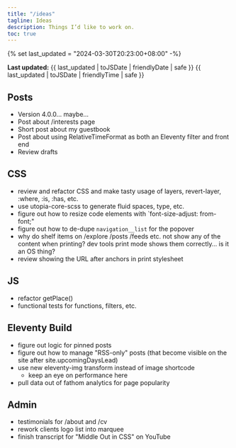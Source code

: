 ```yaml
---
title: "/ideas"
tagline: Ideas
description: Things I’d like to work on.
toc: true
---
```


{% set last_updated = "2024-03-30T20:23:00+08:00" -%}
<p><strong>Last updated:</strong> <time datetime="{{ last_updated | toJSDate | rfc3339Date }}">{{ last_updated | toJSDate | friendlyDate | safe }} {{ last_updated | toJSDate | friendlyTime | safe }}</time></p>

## Posts

- Version 4.0.0… maybe…
- Post about /interests page
- Short post about my guestbook
- Post about using RelativeTimeFormat as both an Eleventy filter and front end
- Review drafts

## CSS

- review and refactor CSS and make tasty usage of layers, revert-layer, :where, :is, :has, etc.
- use utopia-core-scss to generate fluid spaces, type, etc.
- figure out how to resize code elements with `font-size-adjust: from-font;"
- figure out how to de-dupe `navigation__list` for the popover
- why do shelf items on /explore /posts /feeds etc. not show any of the content when printing? dev tools print mode shows them correctly… is it an OS thing?
- review showing the URL after anchors in print stylesheet

## JS

- refactor getPlace()
- functional tests for functions, filters, etc.

## Eleventy Build

- figure out logic for pinned posts
- figure out how to manage "RSS-only" posts (that become visible on the site after site.upcomingDaysLead)
- use new eleventy-img transform instead of image shortcode
    - keep an eye on performance here
- pull data out of fathom analytics for page popularity

## Admin

- testimonials for /about and /cv
- rework clients logo list into marquee
- finish transcript for "Middle Out in CSS" on YouTube
